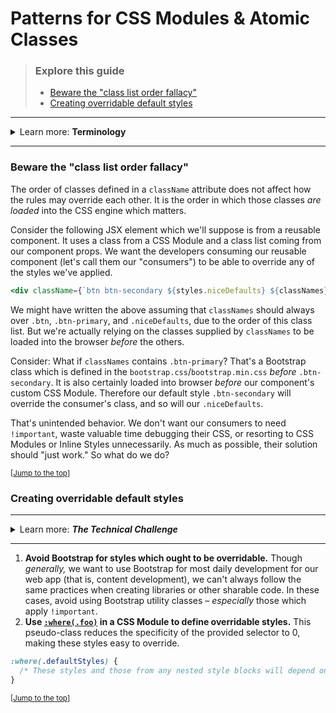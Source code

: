 # Patterns for CSS Modules & Atomic Classes

> ### Explore this guide
> - [Beware the "class list order fallacy"](#beware-the-class-list-order-fallacy)
> - [Creating overridable default styles](#creating-overridable-default-styles)

---

<details>
<summary>Learn more: <strong>Terminology</strong></summary>

---

>  - ___Atomic classes:___ Also known as "utility classes" or "helper classes"
>  - ___CSS Modules:___ An approach to pseudo-scoping classes and other custom identifiers in CSS (e.g. animation names, named grid lines, and named grid template areas), by prefixing these names with a hash, preventing name collisions. This transformation happens during the build process.

</details>

---

### Beware the "class list order fallacy"
The order of classes defined in a `className` attribute does not affect how the rules may override each other. It is the order in which those classes _are loaded_ into the CSS engine which matters.

Consider the following JSX element which we'll suppose is from a reusable component. It uses a class from a CSS Module and a class list coming from our component props. We want the developers consuming our reusable component (let's call them our "consumers") to be able to override any of the styles we've applied.

```jsx
<div className={`btn btn-secondary ${styles.niceDefaults} ${classNames}`}>
```

We might have written the above assuming that `classNames` should always over `.btn`, `.btn-primary`, and `.niceDefaults`, due to the order of this class list. But we're actually relying on the classes supplied by `classNames` to be loaded into the browser _before_ the others.

Consider: What if `classNames` contains `.btn-primary`? That's a Bootstrap class which is defined in the `bootstrap.css`/`bootstrap.min.css` _before_ `.btn-secondary`. It is also certainly loaded into browser _before_ our component's custom CSS Module. Therefore our default style `.btn-secondary` will override the consumer's class, and so will our `.niceDefaults`.

That's unintended behavior. We don't want our consumers to need `!important`, waste valuable time debugging their CSS, or resorting to CSS Modules or Inline Styles unnecessarily. As much as possible, their solution should "just work." So what do we do?

<sup>\[[Jump to the top](#patterns-for-css-modules--atomic-classes)\]</sup>

### Creating overridable default styles

---

<details>
<summary>Learn more: <strong><em>The Technical Challenge</em></strong></summary>

---

> 1. Incoming classes from props, Bootstrap classes, and our own component's custom classes will all usually match a selector with a specificity value of 10, and generally _should._ When two conflicting rules match in terms of specificity, the last to be read by the CSS engine will win.
> 2. Bootstrap classes are defined in an order which is hidden away from us in an inconvenient-to-reference bundle file.
> 3. Bootstrap utility classes commonly use `!important`, elevating the rules _beyond specificity_ (this could be thought of as ∞ specificity). That's fine for content development (which shouldn't need to be overridden), but it's bad news for a style rule specifically intended to be overridden.
> 4. As for incoming classes from props and our own component's custom classes, it is, for a variety of reasons, _impossible to be certain_ which class will be read by the CSS engine first.
> 
> Therefore...
</details>

---

1. **Avoid Bootstrap for styles which ought to be overridable.** Though _generally,_ we want to use Bootstrap for most daily development for our web app (that is, content development), we can't always follow the same practices when creating libraries or other sharable code. In these cases, avoid using Bootstrap utility classes – _especially_ those which apply `!important`.
2. **Use [`:where(.foo)`](https://developer.mozilla.org/en-US/docs/Web/CSS/:where) in a CSS Module to define overridable styles.** This pseudo-class reduces the specificity of the provided selector to 0, making these styles easy to override.

```css
:where(.defaultStyles) {
  /* These styles and those from any nested style blocks will depend on the :where() selector, which will present no problem to anyone seeking to provide their own styles. */
}
```

<sup>\[[Jump to the top](#patterns-for-css-modules--atomic-classes)\]</sup>
